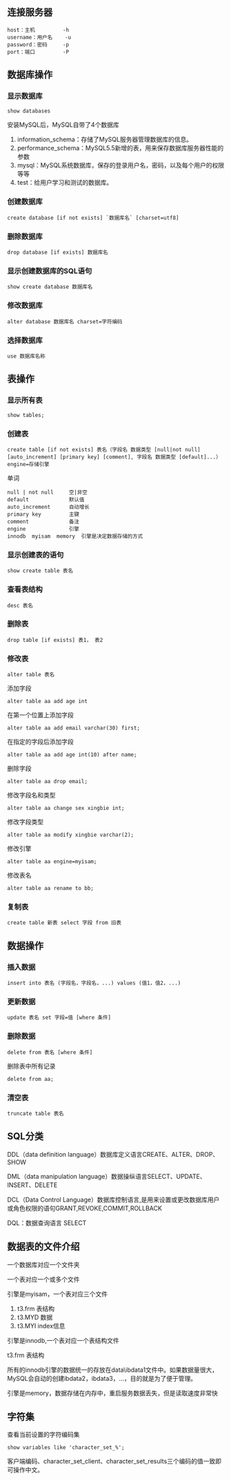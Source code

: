## 连接服务器
```
host：主机			-h
username：用户名	-u
password：密码		-p
port：端口			-P
```
## 数据库操作
### 显示数据库
```
show databases
```
安装MySQL后，MySQL自带了4个数据库

1. information_schema：存储了MySQL服务器管理数据库的信息。
2. performance_schema：MySQL5.5新增的表，用来保存数据库服务器性能的参数
3. mysql：MySQL系统数据库，保存的登录用户名，密码，以及每个用户的权限等等
4. test：给用户学习和测试的数据库。
### 创建数据库
```
create database [if not exists] `数据库名` [charset=utf8]
```
### 删除数据库
```
drop database [if exists] 数据库名
```
### 显示创建数据库的SQL语句
```
show create database 数据库名
```
### 修改数据库
```
alter database 数据库名 charset=字符编码
```
### 选择数据库
```
use 数据库名称
```
## 表操作
### 显示所有表
```
show tables;
```
### 创建表
```
create table [if not exists] 表名（字段名 数据类型 [null|not null] [auto_increment] [primary key] [comment], 字段名 数据类型 [default]...）engine=存储引擎
```
单词
```
null | not null   	空|非空
default	          	默认值
auto_increment    	自动增长
primary key       	主键
comment           	备注
engine           	引擎   
innodb  myisam  memory  引擎是决定数据存储的方式
```
### 显示创建表的语句
```
show create table 表名
```
### 查看表结构
```
desc 表名
```
### 删除表
```
drop table [if exists] 表1， 表2
```
### 修改表
```
alter table 表名
```
添加字段
```
alter table aa add age int
```
在第一个位置上添加字段
```
alter table aa add email varchar(30) first;
```
在指定的字段后添加字段
```
alter table aa add age int(10) after name;
```
删除字段
```
alter table aa drop email;
```
修改字段名和类型
```
alter table aa change sex xingbie int;
```
修改字段类型
```
alter table aa modify xingbie varchar(2);
```
修改引擎
```
alter table aa engine=myisam;
```
修改表名
```
alter table aa rename to bb;
```
### 复制表
```
create table 新表 select 字段 from 旧表
```
## 数据操作
### 插入数据
```
insert into 表名 (字段名，字段名，...) values (值1，值2，...)
```
### 更新数据
```
update 表名 set 字段=值 [where 条件]
```
### 删除数据
```
delete from 表名 [where 条件]
```

删除表中所有记录
```
delete from aa;
```
### 清空表
```
truncate table 表名
```
## SQL分类
DDL（data definition language）数据库定义语言CREATE、ALTER、DROP、SHOW

DML（data manipulation language）数据操纵语言SELECT、UPDATE、INSERT、DELETE

DCL（Data Control Language）数据库控制语言,是用来设置或更改数据库用户或角色权限的语句GRANT,REVOKE,COMMIT,ROLLBACK

DQL：数据查询语言 SELECT

## 数据表的文件介绍
一个数据库对应一个文件夹

一个表对应一个或多个文件

引擎是myisam，一个表对应三个文件

1. t3.frm  表结构 
2. t3.MYD  数据
3. t3.MYI   index信息

引擎是innodb,一个表对应一个表结构文件

t3.frm 表结构

所有的innodb引擎的数据统一的存放在data\ibdata1文件中。如果数据量很大，MySQL会自动的创建ibdata2，ibdata3，…，目的就是为了便于管理。

 引擎是memory，数据存储在内存中，重启服务数据丢失，但是读取速度非常快
## 字符集
查看当前设置的字符编码集
```
show variables like 'character_set_%';
```
客户端编码、character_set_client、character_set_results三个编码的值一致即可操作中文。

      